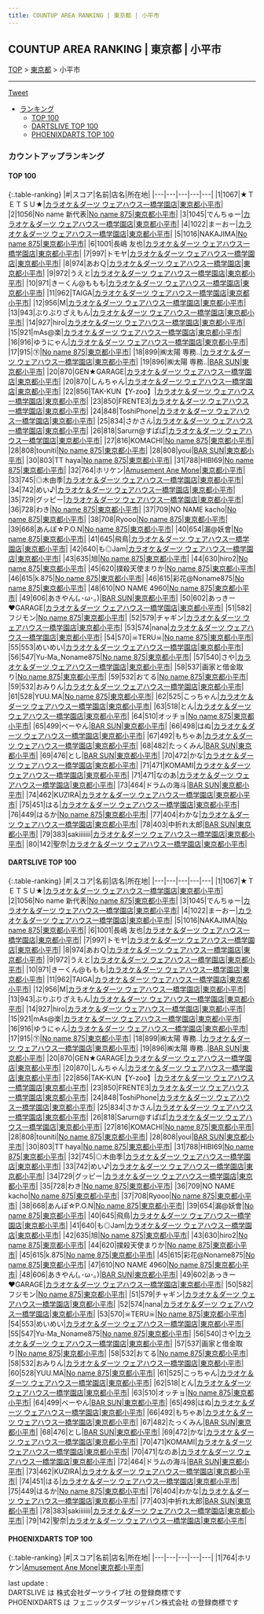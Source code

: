 ```yaml
---
title: COUNTUP AREA RANKING | 東京都 | 小平市
---
```

## COUNTUP AREA RANKING | 東京都 | 小平市

[TOP](/darts/rank/) > [東京都](/darts/rank/東京都/) > 小平市

___

<a href="https://twitter.com/share?ref_src=twsrc%5Etfw" data-text="COUNTUP AREA RANKING | 東京都小平市" class="twitter-share-button" data-hashtags="DARTSLIVE,PHOENIXDARTS,darts,ダーツ" data-show-count="false">Tweet</a>

* [ランキング](#カウントアップランキング)
    * [TOP 100](#top-100)
    * [DARTSLIVE TOP 100](#dartslive-top-100)
    * [PHOENIXDARTS TOP 100](#phoenixdarts-top-100)

### カウントアップランキング

#### TOP 100



{:.table-ranking}
|#|スコア|名前|店名|所在地|
|---|---|---|---|---|
|1|1067|<span class="rank-name-dl">★ＴＥＴＳＵ★</span>|<a href="https://search.dartslive.com/jp/shop/7eed0636465aa7cc0d9b047a20a7ba1e">カラオケ＆ダーツ ウェアハウス一橋学園店</a>|<a href="/darts/rank/東京都/小平市">東京都小平市</a>|
|2|1056|<span class="rank-name-dl">No name 新代表</span>|<a href="https://search.dartslive.com/jp/shop/dcfba3a5485ef3f30d9b047a20a7ba1e">No name 875</a>|<a href="/darts/rank/東京都/小平市">東京都小平市</a>|
|3|1045|<span class="rank-name-dl">でんちゅー</span>|<a href="https://search.dartslive.com/jp/shop/7eed0636465aa7cc0d9b047a20a7ba1e">カラオケ＆ダーツ ウェアハウス一橋学園店</a>|<a href="/darts/rank/東京都/小平市">東京都小平市</a>|
|4|1022|<span class="rank-name-dl">まーおー</span>|<a href="https://search.dartslive.com/jp/shop/7eed0636465aa7cc0d9b047a20a7ba1e">カラオケ＆ダーツ ウェアハウス一橋学園店</a>|<a href="/darts/rank/東京都/小平市">東京都小平市</a>|
|5|1016|<span class="rank-name-dl">NAKAJIMA</span>|<a href="https://search.dartslive.com/jp/shop/dcfba3a5485ef3f30d9b047a20a7ba1e">No name 875</a>|<a href="/darts/rank/東京都/小平市">東京都小平市</a>|
|6|1001|<span class="rank-name-dl">長嶋 友也</span>|<a href="https://search.dartslive.com/jp/shop/7eed0636465aa7cc0d9b047a20a7ba1e">カラオケ＆ダーツ ウェアハウス一橋学園店</a>|<a href="/darts/rank/東京都/小平市">東京都小平市</a>|
|7|997|<span class="rank-name-dl">トモヤ</span>|<a href="https://search.dartslive.com/jp/shop/7eed0636465aa7cc0d9b047a20a7ba1e">カラオケ＆ダーツ ウェアハウス一橋学園店</a>|<a href="/darts/rank/東京都/小平市">東京都小平市</a>|
|8|974|<span class="rank-name-dl">あおＱ</span>|<a href="https://search.dartslive.com/jp/shop/7eed0636465aa7cc0d9b047a20a7ba1e">カラオケ＆ダーツ ウェアハウス一橋学園店</a>|<a href="/darts/rank/東京都/小平市">東京都小平市</a>|
|9|972|<span class="rank-name-dl">うえと</span>|<a href="https://search.dartslive.com/jp/shop/7eed0636465aa7cc0d9b047a20a7ba1e">カラオケ＆ダーツ ウェアハウス一橋学園店</a>|<a href="/darts/rank/東京都/小平市">東京都小平市</a>|
|10|971|<span class="rank-name-dl">きーくん@ももも</span>|<a href="https://search.dartslive.com/jp/shop/7eed0636465aa7cc0d9b047a20a7ba1e">カラオケ＆ダーツ ウェアハウス一橋学園店</a>|<a href="/darts/rank/東京都/小平市">東京都小平市</a>|
|11|962|<span class="rank-name-dl">TAIGA</span>|<a href="https://search.dartslive.com/jp/shop/7eed0636465aa7cc0d9b047a20a7ba1e">カラオケ＆ダーツ ウェアハウス一橋学園店</a>|<a href="/darts/rank/東京都/小平市">東京都小平市</a>|
|12|956|<span class="rank-name-dl">M</span>|<a href="https://search.dartslive.com/jp/shop/7eed0636465aa7cc0d9b047a20a7ba1e">カラオケ＆ダーツ ウェアハウス一橋学園店</a>|<a href="/darts/rank/東京都/小平市">東京都小平市</a>|
|13|943|<span class="rank-name-dl">ぶりぶりざえもん</span>|<a href="https://search.dartslive.com/jp/shop/7eed0636465aa7cc0d9b047a20a7ba1e">カラオケ＆ダーツ ウェアハウス一橋学園店</a>|<a href="/darts/rank/東京都/小平市">東京都小平市</a>|
|14|927|<span class="rank-name-dl">hiro</span>|<a href="https://search.dartslive.com/jp/shop/7eed0636465aa7cc0d9b047a20a7ba1e">カラオケ＆ダーツ ウェアハウス一橋学園店</a>|<a href="/darts/rank/東京都/小平市">東京都小平市</a>|
|15|921|<span class="rank-name-dl">mAs@楽</span>|<a href="https://search.dartslive.com/jp/shop/7eed0636465aa7cc0d9b047a20a7ba1e">カラオケ＆ダーツ ウェアハウス一橋学園店</a>|<a href="/darts/rank/東京都/小平市">東京都小平市</a>|
|16|916|<span class="rank-name-dl">ゆうにゃん</span>|<a href="https://search.dartslive.com/jp/shop/7eed0636465aa7cc0d9b047a20a7ba1e">カラオケ＆ダーツ ウェアハウス一橋学園店</a>|<a href="/darts/rank/東京都/小平市">東京都小平市</a>|
|17|915|<span class="rank-name-dl">㊦</span>|<a href="https://search.dartslive.com/jp/shop/dcfba3a5485ef3f30d9b047a20a7ba1e">No name 875</a>|<a href="/darts/rank/東京都/小平市">東京都小平市</a>|
|18|899|<span class="rank-name-dl">㈱太陽 専務..</span>|<a href="https://search.dartslive.com/jp/shop/7eed0636465aa7cc0d9b047a20a7ba1e">カラオケ＆ダーツ ウェアハウス一橋学園店</a>|<a href="/darts/rank/東京都/小平市">東京都小平市</a>|
|19|896|<span class="rank-name-dl">㈱太陽 専務..</span>|<a href="https://search.dartslive.com/jp/shop/2a6e7e1e3a04e4a50d9b047a20a7ba1e">BAR SUN</a>|<a href="/darts/rank/東京都/小平市">東京都小平市</a>|
|20|870|<span class="rank-name-dl">GEN★GARAGE</span>|<a href="https://search.dartslive.com/jp/shop/7eed0636465aa7cc0d9b047a20a7ba1e">カラオケ＆ダーツ ウェアハウス一橋学園店</a>|<a href="/darts/rank/東京都/小平市">東京都小平市</a>|
|20|870|<span class="rank-name-dl">しんちゃん</span>|<a href="https://search.dartslive.com/jp/shop/7eed0636465aa7cc0d9b047a20a7ba1e">カラオケ＆ダーツ ウェアハウス一橋学園店</a>|<a href="/darts/rank/東京都/小平市">東京都小平市</a>|
|22|856|<span class="rank-name-dl">TAK-KUN【Y-zoo】</span>|<a href="https://search.dartslive.com/jp/shop/7eed0636465aa7cc0d9b047a20a7ba1e">カラオケ＆ダーツ ウェアハウス一橋学園店</a>|<a href="/darts/rank/東京都/小平市">東京都小平市</a>|
|23|850|<span class="rank-name-dl">FRENTE3</span>|<a href="https://search.dartslive.com/jp/shop/7eed0636465aa7cc0d9b047a20a7ba1e">カラオケ＆ダーツ ウェアハウス一橋学園店</a>|<a href="/darts/rank/東京都/小平市">東京都小平市</a>|
|24|848|<span class="rank-name-dl">ToshiPhone</span>|<a href="https://search.dartslive.com/jp/shop/7eed0636465aa7cc0d9b047a20a7ba1e">カラオケ＆ダーツ ウェアハウス一橋学園店</a>|<a href="/darts/rank/東京都/小平市">東京都小平市</a>|
|25|834|<span class="rank-name-dl">さかさん</span>|<a href="https://search.dartslive.com/jp/shop/7eed0636465aa7cc0d9b047a20a7ba1e">カラオケ＆ダーツ ウェアハウス一橋学園店</a>|<a href="/darts/rank/東京都/小平市">東京都小平市</a>|
|26|818|<span class="rank-name-dl">Sarurn@すぱぱ</span>|<a href="https://search.dartslive.com/jp/shop/7eed0636465aa7cc0d9b047a20a7ba1e">カラオケ＆ダーツ ウェアハウス一橋学園店</a>|<a href="/darts/rank/東京都/小平市">東京都小平市</a>|
|27|816|<span class="rank-name-dl">KOMACHI</span>|<a href="https://search.dartslive.com/jp/shop/dcfba3a5485ef3f30d9b047a20a7ba1e">No name 875</a>|<a href="/darts/rank/東京都/小平市">東京都小平市</a>|
|28|808|<span class="rank-name-dl">touniti</span>|<a href="https://search.dartslive.com/jp/shop/dcfba3a5485ef3f30d9b047a20a7ba1e">No name 875</a>|<a href="/darts/rank/東京都/小平市">東京都小平市</a>|
|28|808|<span class="rank-name-dl">youi</span>|<a href="https://search.dartslive.com/jp/shop/2a6e7e1e3a04e4a50d9b047a20a7ba1e">BAR SUN</a>|<a href="/darts/rank/東京都/小平市">東京都小平市</a>|
|30|803|<span class="rank-name-dl">TT haya</span>|<a href="https://search.dartslive.com/jp/shop/dcfba3a5485ef3f30d9b047a20a7ba1e">No name 875</a>|<a href="/darts/rank/東京都/小平市">東京都小平市</a>|
|31|788|<span class="rank-name-dl">HIBI69</span>|<a href="https://search.dartslive.com/jp/shop/dcfba3a5485ef3f30d9b047a20a7ba1e">No name 875</a>|<a href="/darts/rank/東京都/小平市">東京都小平市</a>|
|32|764|<span class="rank-name-pd">ホリケン</span>|<a href="https://vs.phoenixdarts.com/jp/shop/shopDetailInfo/s_60576?s_seq=60576">Amusement Ane Mone</a>|<a href="/darts/rank/東京都/小平市">東京都小平市</a>|
|33|745|<span class="rank-name-dl">◎木由季</span>|<a href="https://search.dartslive.com/jp/shop/7eed0636465aa7cc0d9b047a20a7ba1e">カラオケ＆ダーツ ウェアハウス一橋学園店</a>|<a href="/darts/rank/東京都/小平市">東京都小平市</a>|
|34|742|<span class="rank-name-dl">めい♪</span>|<a href="https://search.dartslive.com/jp/shop/7eed0636465aa7cc0d9b047a20a7ba1e">カラオケ＆ダーツ ウェアハウス一橋学園店</a>|<a href="/darts/rank/東京都/小平市">東京都小平市</a>|
|35|729|<span class="rank-name-dl">グッピー</span>|<a href="https://search.dartslive.com/jp/shop/7eed0636465aa7cc0d9b047a20a7ba1e">カラオケ＆ダーツ ウェアハウス一橋学園店</a>|<a href="/darts/rank/東京都/小平市">東京都小平市</a>|
|36|728|<span class="rank-name-dl">わき</span>|<a href="https://search.dartslive.com/jp/shop/dcfba3a5485ef3f30d9b047a20a7ba1e">No name 875</a>|<a href="/darts/rank/東京都/小平市">東京都小平市</a>|
|37|709|<span class="rank-name-dl">NO NAME kacho</span>|<a href="https://search.dartslive.com/jp/shop/dcfba3a5485ef3f30d9b047a20a7ba1e">No name 875</a>|<a href="/darts/rank/東京都/小平市">東京都小平市</a>|
|38|708|<span class="rank-name-dl">Ryooo</span>|<a href="https://search.dartslive.com/jp/shop/dcfba3a5485ef3f30d9b047a20a7ba1e">No name 875</a>|<a href="/darts/rank/東京都/小平市">東京都小平市</a>|
|39|668|<span class="rank-name-dl">あんぽ☆P.O.N</span>|<a href="https://search.dartslive.com/jp/shop/dcfba3a5485ef3f30d9b047a20a7ba1e">No name 875</a>|<a href="/darts/rank/東京都/小平市">東京都小平市</a>|
|40|654|<span class="rank-name-dl">漏@妖會</span>|<a href="https://search.dartslive.com/jp/shop/dcfba3a5485ef3f30d9b047a20a7ba1e">No name 875</a>|<a href="/darts/rank/東京都/小平市">東京都小平市</a>|
|41|645|<span class="rank-name-dl">飛鳥</span>|<a href="https://search.dartslive.com/jp/shop/7eed0636465aa7cc0d9b047a20a7ba1e">カラオケ＆ダーツ ウェアハウス一橋学園店</a>|<a href="/darts/rank/東京都/小平市">東京都小平市</a>|
|42|640|<span class="rank-name-dl">も◎Jam</span>|<a href="https://search.dartslive.com/jp/shop/7eed0636465aa7cc0d9b047a20a7ba1e">カラオケ＆ダーツ ウェアハウス一橋学園店</a>|<a href="/darts/rank/東京都/小平市">東京都小平市</a>|
|43|635|<span class="rank-name-dl">旭</span>|<a href="https://search.dartslive.com/jp/shop/dcfba3a5485ef3f30d9b047a20a7ba1e">No name 875</a>|<a href="/darts/rank/東京都/小平市">東京都小平市</a>|
|44|630|<span class="rank-name-dl">hiro2</span>|<a href="https://search.dartslive.com/jp/shop/dcfba3a5485ef3f30d9b047a20a7ba1e">No name 875</a>|<a href="/darts/rank/東京都/小平市">東京都小平市</a>|
|45|620|<span class="rank-name-dl">撲殺天使まりか</span>|<a href="https://search.dartslive.com/jp/shop/dcfba3a5485ef3f30d9b047a20a7ba1e">No name 875</a>|<a href="/darts/rank/東京都/小平市">東京都小平市</a>|
|46|615|<span class="rank-name-dl">k.875</span>|<a href="https://search.dartslive.com/jp/shop/dcfba3a5485ef3f30d9b047a20a7ba1e">No name 875</a>|<a href="/darts/rank/東京都/小平市">東京都小平市</a>|
|46|615|<span class="rank-name-dl">彩花@Noname875</span>|<a href="https://search.dartslive.com/jp/shop/dcfba3a5485ef3f30d9b047a20a7ba1e">No name 875</a>|<a href="/darts/rank/東京都/小平市">東京都小平市</a>|
|48|610|<span class="rank-name-dl">NO NAME 4960</span>|<a href="https://search.dartslive.com/jp/shop/dcfba3a5485ef3f30d9b047a20a7ba1e">No name 875</a>|<a href="/darts/rank/東京都/小平市">東京都小平市</a>|
|49|606|<span class="rank-name-dl">あきやん(｡･ω･｡)</span>|<a href="https://search.dartslive.com/jp/shop/2a6e7e1e3a04e4a50d9b047a20a7ba1e">BAR SUN</a>|<a href="/darts/rank/東京都/小平市">東京都小平市</a>|
|50|602|<span class="rank-name-dl">あっきー♥GARAGE</span>|<a href="https://search.dartslive.com/jp/shop/7eed0636465aa7cc0d9b047a20a7ba1e">カラオケ＆ダーツ ウェアハウス一橋学園店</a>|<a href="/darts/rank/東京都/小平市">東京都小平市</a>|
|51|582|<span class="rank-name-dl">フジモン</span>|<a href="https://search.dartslive.com/jp/shop/dcfba3a5485ef3f30d9b047a20a7ba1e">No name 875</a>|<a href="/darts/rank/東京都/小平市">東京都小平市</a>|
|52|579|<span class="rank-name-dl">チャギン</span>|<a href="https://search.dartslive.com/jp/shop/7eed0636465aa7cc0d9b047a20a7ba1e">カラオケ＆ダーツ ウェアハウス一橋学園店</a>|<a href="/darts/rank/東京都/小平市">東京都小平市</a>|
|53|574|<span class="rank-name-dl">nana</span>|<a href="https://search.dartslive.com/jp/shop/7eed0636465aa7cc0d9b047a20a7ba1e">カラオケ＆ダーツ ウェアハウス一橋学園店</a>|<a href="/darts/rank/東京都/小平市">東京都小平市</a>|
|54|570|<span class="rank-name-dl">☠TERU☠</span>|<a href="https://search.dartslive.com/jp/shop/dcfba3a5485ef3f30d9b047a20a7ba1e">No name 875</a>|<a href="/darts/rank/東京都/小平市">東京都小平市</a>|
|55|553|<span class="rank-name-dl">めいめい</span>|<a href="https://search.dartslive.com/jp/shop/7eed0636465aa7cc0d9b047a20a7ba1e">カラオケ＆ダーツ ウェアハウス一橋学園店</a>|<a href="/darts/rank/東京都/小平市">東京都小平市</a>|
|56|547|<span class="rank-name-dl">Yu-Ma_Noname875</span>|<a href="https://search.dartslive.com/jp/shop/dcfba3a5485ef3f30d9b047a20a7ba1e">No name 875</a>|<a href="/darts/rank/東京都/小平市">東京都小平市</a>|
|57|540|<span class="rank-name-dl">さや</span>|<a href="https://search.dartslive.com/jp/shop/7eed0636465aa7cc0d9b047a20a7ba1e">カラオケ＆ダーツ ウェアハウス一橋学園店</a>|<a href="/darts/rank/東京都/小平市">東京都小平市</a>|
|58|537|<span class="rank-name-dl">画家と借金取り</span>|<a href="https://search.dartslive.com/jp/shop/dcfba3a5485ef3f30d9b047a20a7ba1e">No name 875</a>|<a href="/darts/rank/東京都/小平市">東京都小平市</a>|
|59|532|<span class="rank-name-dl">おてる</span>|<a href="https://search.dartslive.com/jp/shop/dcfba3a5485ef3f30d9b047a20a7ba1e">No name 875</a>|<a href="/darts/rank/東京都/小平市">東京都小平市</a>|
|59|532|<span class="rank-name-dl">おみりん</span>|<a href="https://search.dartslive.com/jp/shop/7eed0636465aa7cc0d9b047a20a7ba1e">カラオケ＆ダーツ ウェアハウス一橋学園店</a>|<a href="/darts/rank/東京都/小平市">東京都小平市</a>|
|61|528|<span class="rank-name-dl">YUU.MA</span>|<a href="https://search.dartslive.com/jp/shop/dcfba3a5485ef3f30d9b047a20a7ba1e">No name 875</a>|<a href="/darts/rank/東京都/小平市">東京都小平市</a>|
|62|525|<span class="rank-name-dl">こっちゃん</span>|<a href="https://search.dartslive.com/jp/shop/7eed0636465aa7cc0d9b047a20a7ba1e">カラオケ＆ダーツ ウェアハウス一橋学園店</a>|<a href="/darts/rank/東京都/小平市">東京都小平市</a>|
|63|518|<span class="rank-name-dl">とん</span>|<a href="https://search.dartslive.com/jp/shop/7eed0636465aa7cc0d9b047a20a7ba1e">カラオケ＆ダーツ ウェアハウス一橋学園店</a>|<a href="/darts/rank/東京都/小平市">東京都小平市</a>|
|64|510|<span class="rank-name-dl">オッチョ</span>|<a href="https://search.dartslive.com/jp/shop/dcfba3a5485ef3f30d9b047a20a7ba1e">No name 875</a>|<a href="/darts/rank/東京都/小平市">東京都小平市</a>|
|65|499|<span class="rank-name-dl">べーやん</span>|<a href="https://search.dartslive.com/jp/shop/2a6e7e1e3a04e4a50d9b047a20a7ba1e">BAR SUN</a>|<a href="/darts/rank/東京都/小平市">東京都小平市</a>|
|66|498|<span class="rank-name-dl">はぬ</span>|<a href="https://search.dartslive.com/jp/shop/7eed0636465aa7cc0d9b047a20a7ba1e">カラオケ＆ダーツ ウェアハウス一橋学園店</a>|<a href="/darts/rank/東京都/小平市">東京都小平市</a>|
|67|492|<span class="rank-name-dl">もちゃあ</span>|<a href="https://search.dartslive.com/jp/shop/7eed0636465aa7cc0d9b047a20a7ba1e">カラオケ＆ダーツ ウェアハウス一橋学園店</a>|<a href="/darts/rank/東京都/小平市">東京都小平市</a>|
|68|482|<span class="rank-name-dl">たっくみん</span>|<a href="https://search.dartslive.com/jp/shop/2a6e7e1e3a04e4a50d9b047a20a7ba1e">BAR SUN</a>|<a href="/darts/rank/東京都/小平市">東京都小平市</a>|
|69|476|<span class="rank-name-dl">とし</span>|<a href="https://search.dartslive.com/jp/shop/2a6e7e1e3a04e4a50d9b047a20a7ba1e">BAR SUN</a>|<a href="/darts/rank/東京都/小平市">東京都小平市</a>|
|70|472|<span class="rank-name-dl">かな</span>|<a href="https://search.dartslive.com/jp/shop/7eed0636465aa7cc0d9b047a20a7ba1e">カラオケ＆ダーツ ウェアハウス一橋学園店</a>|<a href="/darts/rank/東京都/小平市">東京都小平市</a>|
|71|471|<span class="rank-name-dl">KOMAMI</span>|<a href="https://search.dartslive.com/jp/shop/7eed0636465aa7cc0d9b047a20a7ba1e">カラオケ＆ダーツ ウェアハウス一橋学園店</a>|<a href="/darts/rank/東京都/小平市">東京都小平市</a>|
|71|471|<span class="rank-name-dl">なのあ</span>|<a href="https://search.dartslive.com/jp/shop/7eed0636465aa7cc0d9b047a20a7ba1e">カラオケ＆ダーツ ウェアハウス一橋学園店</a>|<a href="/darts/rank/東京都/小平市">東京都小平市</a>|
|73|464|<span class="rank-name-dl">ドラムの海斗</span>|<a href="https://search.dartslive.com/jp/shop/2a6e7e1e3a04e4a50d9b047a20a7ba1e">BAR SUN</a>|<a href="/darts/rank/東京都/小平市">東京都小平市</a>|
|74|462|<span class="rank-name-dl">KUZIRA</span>|<a href="https://search.dartslive.com/jp/shop/7eed0636465aa7cc0d9b047a20a7ba1e">カラオケ＆ダーツ ウェアハウス一橋学園店</a>|<a href="/darts/rank/東京都/小平市">東京都小平市</a>|
|75|451|<span class="rank-name-dl">はる</span>|<a href="https://search.dartslive.com/jp/shop/7eed0636465aa7cc0d9b047a20a7ba1e">カラオケ＆ダーツ ウェアハウス一橋学園店</a>|<a href="/darts/rank/東京都/小平市">東京都小平市</a>|
|76|449|<span class="rank-name-dl">はるか</span>|<a href="https://search.dartslive.com/jp/shop/dcfba3a5485ef3f30d9b047a20a7ba1e">No name 875</a>|<a href="/darts/rank/東京都/小平市">東京都小平市</a>|
|77|404|<span class="rank-name-dl">わかな</span>|<a href="https://search.dartslive.com/jp/shop/7eed0636465aa7cc0d9b047a20a7ba1e">カラオケ＆ダーツ ウェアハウス一橋学園店</a>|<a href="/darts/rank/東京都/小平市">東京都小平市</a>|
|78|403|<span class="rank-name-dl">中折れ太郎</span>|<a href="https://search.dartslive.com/jp/shop/2a6e7e1e3a04e4a50d9b047a20a7ba1e">BAR SUN</a>|<a href="/darts/rank/東京都/小平市">東京都小平市</a>|
|79|383|<span class="rank-name-dl">sakiiiiiii</span>|<a href="https://search.dartslive.com/jp/shop/7eed0636465aa7cc0d9b047a20a7ba1e">カラオケ＆ダーツ ウェアハウス一橋学園店</a>|<a href="/darts/rank/東京都/小平市">東京都小平市</a>|
|80|142|<span class="rank-name-dl">聖奈</span>|<a href="https://search.dartslive.com/jp/shop/7eed0636465aa7cc0d9b047a20a7ba1e">カラオケ＆ダーツ ウェアハウス一橋学園店</a>|<a href="/darts/rank/東京都/小平市">東京都小平市</a>|


#### DARTSLIVE TOP 100



{:.table-ranking}
|#|スコア|名前|店名|所在地|
|---|---|---|---|---|
|1|1067|<span class="rank-name-dl">★ＴＥＴＳＵ★</span>|<a href="https://search.dartslive.com/jp/shop/7eed0636465aa7cc0d9b047a20a7ba1e">カラオケ＆ダーツ ウェアハウス一橋学園店</a>|<a href="/darts/rank/東京都/小平市">東京都小平市</a>|
|2|1056|<span class="rank-name-dl">No name 新代表</span>|<a href="https://search.dartslive.com/jp/shop/dcfba3a5485ef3f30d9b047a20a7ba1e">No name 875</a>|<a href="/darts/rank/東京都/小平市">東京都小平市</a>|
|3|1045|<span class="rank-name-dl">でんちゅー</span>|<a href="https://search.dartslive.com/jp/shop/7eed0636465aa7cc0d9b047a20a7ba1e">カラオケ＆ダーツ ウェアハウス一橋学園店</a>|<a href="/darts/rank/東京都/小平市">東京都小平市</a>|
|4|1022|<span class="rank-name-dl">まーおー</span>|<a href="https://search.dartslive.com/jp/shop/7eed0636465aa7cc0d9b047a20a7ba1e">カラオケ＆ダーツ ウェアハウス一橋学園店</a>|<a href="/darts/rank/東京都/小平市">東京都小平市</a>|
|5|1016|<span class="rank-name-dl">NAKAJIMA</span>|<a href="https://search.dartslive.com/jp/shop/dcfba3a5485ef3f30d9b047a20a7ba1e">No name 875</a>|<a href="/darts/rank/東京都/小平市">東京都小平市</a>|
|6|1001|<span class="rank-name-dl">長嶋 友也</span>|<a href="https://search.dartslive.com/jp/shop/7eed0636465aa7cc0d9b047a20a7ba1e">カラオケ＆ダーツ ウェアハウス一橋学園店</a>|<a href="/darts/rank/東京都/小平市">東京都小平市</a>|
|7|997|<span class="rank-name-dl">トモヤ</span>|<a href="https://search.dartslive.com/jp/shop/7eed0636465aa7cc0d9b047a20a7ba1e">カラオケ＆ダーツ ウェアハウス一橋学園店</a>|<a href="/darts/rank/東京都/小平市">東京都小平市</a>|
|8|974|<span class="rank-name-dl">あおＱ</span>|<a href="https://search.dartslive.com/jp/shop/7eed0636465aa7cc0d9b047a20a7ba1e">カラオケ＆ダーツ ウェアハウス一橋学園店</a>|<a href="/darts/rank/東京都/小平市">東京都小平市</a>|
|9|972|<span class="rank-name-dl">うえと</span>|<a href="https://search.dartslive.com/jp/shop/7eed0636465aa7cc0d9b047a20a7ba1e">カラオケ＆ダーツ ウェアハウス一橋学園店</a>|<a href="/darts/rank/東京都/小平市">東京都小平市</a>|
|10|971|<span class="rank-name-dl">きーくん@ももも</span>|<a href="https://search.dartslive.com/jp/shop/7eed0636465aa7cc0d9b047a20a7ba1e">カラオケ＆ダーツ ウェアハウス一橋学園店</a>|<a href="/darts/rank/東京都/小平市">東京都小平市</a>|
|11|962|<span class="rank-name-dl">TAIGA</span>|<a href="https://search.dartslive.com/jp/shop/7eed0636465aa7cc0d9b047a20a7ba1e">カラオケ＆ダーツ ウェアハウス一橋学園店</a>|<a href="/darts/rank/東京都/小平市">東京都小平市</a>|
|12|956|<span class="rank-name-dl">M</span>|<a href="https://search.dartslive.com/jp/shop/7eed0636465aa7cc0d9b047a20a7ba1e">カラオケ＆ダーツ ウェアハウス一橋学園店</a>|<a href="/darts/rank/東京都/小平市">東京都小平市</a>|
|13|943|<span class="rank-name-dl">ぶりぶりざえもん</span>|<a href="https://search.dartslive.com/jp/shop/7eed0636465aa7cc0d9b047a20a7ba1e">カラオケ＆ダーツ ウェアハウス一橋学園店</a>|<a href="/darts/rank/東京都/小平市">東京都小平市</a>|
|14|927|<span class="rank-name-dl">hiro</span>|<a href="https://search.dartslive.com/jp/shop/7eed0636465aa7cc0d9b047a20a7ba1e">カラオケ＆ダーツ ウェアハウス一橋学園店</a>|<a href="/darts/rank/東京都/小平市">東京都小平市</a>|
|15|921|<span class="rank-name-dl">mAs@楽</span>|<a href="https://search.dartslive.com/jp/shop/7eed0636465aa7cc0d9b047a20a7ba1e">カラオケ＆ダーツ ウェアハウス一橋学園店</a>|<a href="/darts/rank/東京都/小平市">東京都小平市</a>|
|16|916|<span class="rank-name-dl">ゆうにゃん</span>|<a href="https://search.dartslive.com/jp/shop/7eed0636465aa7cc0d9b047a20a7ba1e">カラオケ＆ダーツ ウェアハウス一橋学園店</a>|<a href="/darts/rank/東京都/小平市">東京都小平市</a>|
|17|915|<span class="rank-name-dl">㊦</span>|<a href="https://search.dartslive.com/jp/shop/dcfba3a5485ef3f30d9b047a20a7ba1e">No name 875</a>|<a href="/darts/rank/東京都/小平市">東京都小平市</a>|
|18|899|<span class="rank-name-dl">㈱太陽 専務..</span>|<a href="https://search.dartslive.com/jp/shop/7eed0636465aa7cc0d9b047a20a7ba1e">カラオケ＆ダーツ ウェアハウス一橋学園店</a>|<a href="/darts/rank/東京都/小平市">東京都小平市</a>|
|19|896|<span class="rank-name-dl">㈱太陽 専務..</span>|<a href="https://search.dartslive.com/jp/shop/2a6e7e1e3a04e4a50d9b047a20a7ba1e">BAR SUN</a>|<a href="/darts/rank/東京都/小平市">東京都小平市</a>|
|20|870|<span class="rank-name-dl">GEN★GARAGE</span>|<a href="https://search.dartslive.com/jp/shop/7eed0636465aa7cc0d9b047a20a7ba1e">カラオケ＆ダーツ ウェアハウス一橋学園店</a>|<a href="/darts/rank/東京都/小平市">東京都小平市</a>|
|20|870|<span class="rank-name-dl">しんちゃん</span>|<a href="https://search.dartslive.com/jp/shop/7eed0636465aa7cc0d9b047a20a7ba1e">カラオケ＆ダーツ ウェアハウス一橋学園店</a>|<a href="/darts/rank/東京都/小平市">東京都小平市</a>|
|22|856|<span class="rank-name-dl">TAK-KUN【Y-zoo】</span>|<a href="https://search.dartslive.com/jp/shop/7eed0636465aa7cc0d9b047a20a7ba1e">カラオケ＆ダーツ ウェアハウス一橋学園店</a>|<a href="/darts/rank/東京都/小平市">東京都小平市</a>|
|23|850|<span class="rank-name-dl">FRENTE3</span>|<a href="https://search.dartslive.com/jp/shop/7eed0636465aa7cc0d9b047a20a7ba1e">カラオケ＆ダーツ ウェアハウス一橋学園店</a>|<a href="/darts/rank/東京都/小平市">東京都小平市</a>|
|24|848|<span class="rank-name-dl">ToshiPhone</span>|<a href="https://search.dartslive.com/jp/shop/7eed0636465aa7cc0d9b047a20a7ba1e">カラオケ＆ダーツ ウェアハウス一橋学園店</a>|<a href="/darts/rank/東京都/小平市">東京都小平市</a>|
|25|834|<span class="rank-name-dl">さかさん</span>|<a href="https://search.dartslive.com/jp/shop/7eed0636465aa7cc0d9b047a20a7ba1e">カラオケ＆ダーツ ウェアハウス一橋学園店</a>|<a href="/darts/rank/東京都/小平市">東京都小平市</a>|
|26|818|<span class="rank-name-dl">Sarurn@すぱぱ</span>|<a href="https://search.dartslive.com/jp/shop/7eed0636465aa7cc0d9b047a20a7ba1e">カラオケ＆ダーツ ウェアハウス一橋学園店</a>|<a href="/darts/rank/東京都/小平市">東京都小平市</a>|
|27|816|<span class="rank-name-dl">KOMACHI</span>|<a href="https://search.dartslive.com/jp/shop/dcfba3a5485ef3f30d9b047a20a7ba1e">No name 875</a>|<a href="/darts/rank/東京都/小平市">東京都小平市</a>|
|28|808|<span class="rank-name-dl">touniti</span>|<a href="https://search.dartslive.com/jp/shop/dcfba3a5485ef3f30d9b047a20a7ba1e">No name 875</a>|<a href="/darts/rank/東京都/小平市">東京都小平市</a>|
|28|808|<span class="rank-name-dl">youi</span>|<a href="https://search.dartslive.com/jp/shop/2a6e7e1e3a04e4a50d9b047a20a7ba1e">BAR SUN</a>|<a href="/darts/rank/東京都/小平市">東京都小平市</a>|
|30|803|<span class="rank-name-dl">TT haya</span>|<a href="https://search.dartslive.com/jp/shop/dcfba3a5485ef3f30d9b047a20a7ba1e">No name 875</a>|<a href="/darts/rank/東京都/小平市">東京都小平市</a>|
|31|788|<span class="rank-name-dl">HIBI69</span>|<a href="https://search.dartslive.com/jp/shop/dcfba3a5485ef3f30d9b047a20a7ba1e">No name 875</a>|<a href="/darts/rank/東京都/小平市">東京都小平市</a>|
|32|745|<span class="rank-name-dl">◎木由季</span>|<a href="https://search.dartslive.com/jp/shop/7eed0636465aa7cc0d9b047a20a7ba1e">カラオケ＆ダーツ ウェアハウス一橋学園店</a>|<a href="/darts/rank/東京都/小平市">東京都小平市</a>|
|33|742|<span class="rank-name-dl">めい♪</span>|<a href="https://search.dartslive.com/jp/shop/7eed0636465aa7cc0d9b047a20a7ba1e">カラオケ＆ダーツ ウェアハウス一橋学園店</a>|<a href="/darts/rank/東京都/小平市">東京都小平市</a>|
|34|729|<span class="rank-name-dl">グッピー</span>|<a href="https://search.dartslive.com/jp/shop/7eed0636465aa7cc0d9b047a20a7ba1e">カラオケ＆ダーツ ウェアハウス一橋学園店</a>|<a href="/darts/rank/東京都/小平市">東京都小平市</a>|
|35|728|<span class="rank-name-dl">わき</span>|<a href="https://search.dartslive.com/jp/shop/dcfba3a5485ef3f30d9b047a20a7ba1e">No name 875</a>|<a href="/darts/rank/東京都/小平市">東京都小平市</a>|
|36|709|<span class="rank-name-dl">NO NAME kacho</span>|<a href="https://search.dartslive.com/jp/shop/dcfba3a5485ef3f30d9b047a20a7ba1e">No name 875</a>|<a href="/darts/rank/東京都/小平市">東京都小平市</a>|
|37|708|<span class="rank-name-dl">Ryooo</span>|<a href="https://search.dartslive.com/jp/shop/dcfba3a5485ef3f30d9b047a20a7ba1e">No name 875</a>|<a href="/darts/rank/東京都/小平市">東京都小平市</a>|
|38|668|<span class="rank-name-dl">あんぽ☆P.O.N</span>|<a href="https://search.dartslive.com/jp/shop/dcfba3a5485ef3f30d9b047a20a7ba1e">No name 875</a>|<a href="/darts/rank/東京都/小平市">東京都小平市</a>|
|39|654|<span class="rank-name-dl">漏@妖會</span>|<a href="https://search.dartslive.com/jp/shop/dcfba3a5485ef3f30d9b047a20a7ba1e">No name 875</a>|<a href="/darts/rank/東京都/小平市">東京都小平市</a>|
|40|645|<span class="rank-name-dl">飛鳥</span>|<a href="https://search.dartslive.com/jp/shop/7eed0636465aa7cc0d9b047a20a7ba1e">カラオケ＆ダーツ ウェアハウス一橋学園店</a>|<a href="/darts/rank/東京都/小平市">東京都小平市</a>|
|41|640|<span class="rank-name-dl">も◎Jam</span>|<a href="https://search.dartslive.com/jp/shop/7eed0636465aa7cc0d9b047a20a7ba1e">カラオケ＆ダーツ ウェアハウス一橋学園店</a>|<a href="/darts/rank/東京都/小平市">東京都小平市</a>|
|42|635|<span class="rank-name-dl">旭</span>|<a href="https://search.dartslive.com/jp/shop/dcfba3a5485ef3f30d9b047a20a7ba1e">No name 875</a>|<a href="/darts/rank/東京都/小平市">東京都小平市</a>|
|43|630|<span class="rank-name-dl">hiro2</span>|<a href="https://search.dartslive.com/jp/shop/dcfba3a5485ef3f30d9b047a20a7ba1e">No name 875</a>|<a href="/darts/rank/東京都/小平市">東京都小平市</a>|
|44|620|<span class="rank-name-dl">撲殺天使まりか</span>|<a href="https://search.dartslive.com/jp/shop/dcfba3a5485ef3f30d9b047a20a7ba1e">No name 875</a>|<a href="/darts/rank/東京都/小平市">東京都小平市</a>|
|45|615|<span class="rank-name-dl">k.875</span>|<a href="https://search.dartslive.com/jp/shop/dcfba3a5485ef3f30d9b047a20a7ba1e">No name 875</a>|<a href="/darts/rank/東京都/小平市">東京都小平市</a>|
|45|615|<span class="rank-name-dl">彩花@Noname875</span>|<a href="https://search.dartslive.com/jp/shop/dcfba3a5485ef3f30d9b047a20a7ba1e">No name 875</a>|<a href="/darts/rank/東京都/小平市">東京都小平市</a>|
|47|610|<span class="rank-name-dl">NO NAME 4960</span>|<a href="https://search.dartslive.com/jp/shop/dcfba3a5485ef3f30d9b047a20a7ba1e">No name 875</a>|<a href="/darts/rank/東京都/小平市">東京都小平市</a>|
|48|606|<span class="rank-name-dl">あきやん(｡･ω･｡)</span>|<a href="https://search.dartslive.com/jp/shop/2a6e7e1e3a04e4a50d9b047a20a7ba1e">BAR SUN</a>|<a href="/darts/rank/東京都/小平市">東京都小平市</a>|
|49|602|<span class="rank-name-dl">あっきー♥GARAGE</span>|<a href="https://search.dartslive.com/jp/shop/7eed0636465aa7cc0d9b047a20a7ba1e">カラオケ＆ダーツ ウェアハウス一橋学園店</a>|<a href="/darts/rank/東京都/小平市">東京都小平市</a>|
|50|582|<span class="rank-name-dl">フジモン</span>|<a href="https://search.dartslive.com/jp/shop/dcfba3a5485ef3f30d9b047a20a7ba1e">No name 875</a>|<a href="/darts/rank/東京都/小平市">東京都小平市</a>|
|51|579|<span class="rank-name-dl">チャギン</span>|<a href="https://search.dartslive.com/jp/shop/7eed0636465aa7cc0d9b047a20a7ba1e">カラオケ＆ダーツ ウェアハウス一橋学園店</a>|<a href="/darts/rank/東京都/小平市">東京都小平市</a>|
|52|574|<span class="rank-name-dl">nana</span>|<a href="https://search.dartslive.com/jp/shop/7eed0636465aa7cc0d9b047a20a7ba1e">カラオケ＆ダーツ ウェアハウス一橋学園店</a>|<a href="/darts/rank/東京都/小平市">東京都小平市</a>|
|53|570|<span class="rank-name-dl">☠TERU☠</span>|<a href="https://search.dartslive.com/jp/shop/dcfba3a5485ef3f30d9b047a20a7ba1e">No name 875</a>|<a href="/darts/rank/東京都/小平市">東京都小平市</a>|
|54|553|<span class="rank-name-dl">めいめい</span>|<a href="https://search.dartslive.com/jp/shop/7eed0636465aa7cc0d9b047a20a7ba1e">カラオケ＆ダーツ ウェアハウス一橋学園店</a>|<a href="/darts/rank/東京都/小平市">東京都小平市</a>|
|55|547|<span class="rank-name-dl">Yu-Ma_Noname875</span>|<a href="https://search.dartslive.com/jp/shop/dcfba3a5485ef3f30d9b047a20a7ba1e">No name 875</a>|<a href="/darts/rank/東京都/小平市">東京都小平市</a>|
|56|540|<span class="rank-name-dl">さや</span>|<a href="https://search.dartslive.com/jp/shop/7eed0636465aa7cc0d9b047a20a7ba1e">カラオケ＆ダーツ ウェアハウス一橋学園店</a>|<a href="/darts/rank/東京都/小平市">東京都小平市</a>|
|57|537|<span class="rank-name-dl">画家と借金取り</span>|<a href="https://search.dartslive.com/jp/shop/dcfba3a5485ef3f30d9b047a20a7ba1e">No name 875</a>|<a href="/darts/rank/東京都/小平市">東京都小平市</a>|
|58|532|<span class="rank-name-dl">おてる</span>|<a href="https://search.dartslive.com/jp/shop/dcfba3a5485ef3f30d9b047a20a7ba1e">No name 875</a>|<a href="/darts/rank/東京都/小平市">東京都小平市</a>|
|58|532|<span class="rank-name-dl">おみりん</span>|<a href="https://search.dartslive.com/jp/shop/7eed0636465aa7cc0d9b047a20a7ba1e">カラオケ＆ダーツ ウェアハウス一橋学園店</a>|<a href="/darts/rank/東京都/小平市">東京都小平市</a>|
|60|528|<span class="rank-name-dl">YUU.MA</span>|<a href="https://search.dartslive.com/jp/shop/dcfba3a5485ef3f30d9b047a20a7ba1e">No name 875</a>|<a href="/darts/rank/東京都/小平市">東京都小平市</a>|
|61|525|<span class="rank-name-dl">こっちゃん</span>|<a href="https://search.dartslive.com/jp/shop/7eed0636465aa7cc0d9b047a20a7ba1e">カラオケ＆ダーツ ウェアハウス一橋学園店</a>|<a href="/darts/rank/東京都/小平市">東京都小平市</a>|
|62|518|<span class="rank-name-dl">とん</span>|<a href="https://search.dartslive.com/jp/shop/7eed0636465aa7cc0d9b047a20a7ba1e">カラオケ＆ダーツ ウェアハウス一橋学園店</a>|<a href="/darts/rank/東京都/小平市">東京都小平市</a>|
|63|510|<span class="rank-name-dl">オッチョ</span>|<a href="https://search.dartslive.com/jp/shop/dcfba3a5485ef3f30d9b047a20a7ba1e">No name 875</a>|<a href="/darts/rank/東京都/小平市">東京都小平市</a>|
|64|499|<span class="rank-name-dl">べーやん</span>|<a href="https://search.dartslive.com/jp/shop/2a6e7e1e3a04e4a50d9b047a20a7ba1e">BAR SUN</a>|<a href="/darts/rank/東京都/小平市">東京都小平市</a>|
|65|498|<span class="rank-name-dl">はぬ</span>|<a href="https://search.dartslive.com/jp/shop/7eed0636465aa7cc0d9b047a20a7ba1e">カラオケ＆ダーツ ウェアハウス一橋学園店</a>|<a href="/darts/rank/東京都/小平市">東京都小平市</a>|
|66|492|<span class="rank-name-dl">もちゃあ</span>|<a href="https://search.dartslive.com/jp/shop/7eed0636465aa7cc0d9b047a20a7ba1e">カラオケ＆ダーツ ウェアハウス一橋学園店</a>|<a href="/darts/rank/東京都/小平市">東京都小平市</a>|
|67|482|<span class="rank-name-dl">たっくみん</span>|<a href="https://search.dartslive.com/jp/shop/2a6e7e1e3a04e4a50d9b047a20a7ba1e">BAR SUN</a>|<a href="/darts/rank/東京都/小平市">東京都小平市</a>|
|68|476|<span class="rank-name-dl">とし</span>|<a href="https://search.dartslive.com/jp/shop/2a6e7e1e3a04e4a50d9b047a20a7ba1e">BAR SUN</a>|<a href="/darts/rank/東京都/小平市">東京都小平市</a>|
|69|472|<span class="rank-name-dl">かな</span>|<a href="https://search.dartslive.com/jp/shop/7eed0636465aa7cc0d9b047a20a7ba1e">カラオケ＆ダーツ ウェアハウス一橋学園店</a>|<a href="/darts/rank/東京都/小平市">東京都小平市</a>|
|70|471|<span class="rank-name-dl">KOMAMI</span>|<a href="https://search.dartslive.com/jp/shop/7eed0636465aa7cc0d9b047a20a7ba1e">カラオケ＆ダーツ ウェアハウス一橋学園店</a>|<a href="/darts/rank/東京都/小平市">東京都小平市</a>|
|70|471|<span class="rank-name-dl">なのあ</span>|<a href="https://search.dartslive.com/jp/shop/7eed0636465aa7cc0d9b047a20a7ba1e">カラオケ＆ダーツ ウェアハウス一橋学園店</a>|<a href="/darts/rank/東京都/小平市">東京都小平市</a>|
|72|464|<span class="rank-name-dl">ドラムの海斗</span>|<a href="https://search.dartslive.com/jp/shop/2a6e7e1e3a04e4a50d9b047a20a7ba1e">BAR SUN</a>|<a href="/darts/rank/東京都/小平市">東京都小平市</a>|
|73|462|<span class="rank-name-dl">KUZIRA</span>|<a href="https://search.dartslive.com/jp/shop/7eed0636465aa7cc0d9b047a20a7ba1e">カラオケ＆ダーツ ウェアハウス一橋学園店</a>|<a href="/darts/rank/東京都/小平市">東京都小平市</a>|
|74|451|<span class="rank-name-dl">はる</span>|<a href="https://search.dartslive.com/jp/shop/7eed0636465aa7cc0d9b047a20a7ba1e">カラオケ＆ダーツ ウェアハウス一橋学園店</a>|<a href="/darts/rank/東京都/小平市">東京都小平市</a>|
|75|449|<span class="rank-name-dl">はるか</span>|<a href="https://search.dartslive.com/jp/shop/dcfba3a5485ef3f30d9b047a20a7ba1e">No name 875</a>|<a href="/darts/rank/東京都/小平市">東京都小平市</a>|
|76|404|<span class="rank-name-dl">わかな</span>|<a href="https://search.dartslive.com/jp/shop/7eed0636465aa7cc0d9b047a20a7ba1e">カラオケ＆ダーツ ウェアハウス一橋学園店</a>|<a href="/darts/rank/東京都/小平市">東京都小平市</a>|
|77|403|<span class="rank-name-dl">中折れ太郎</span>|<a href="https://search.dartslive.com/jp/shop/2a6e7e1e3a04e4a50d9b047a20a7ba1e">BAR SUN</a>|<a href="/darts/rank/東京都/小平市">東京都小平市</a>|
|78|383|<span class="rank-name-dl">sakiiiiiii</span>|<a href="https://search.dartslive.com/jp/shop/7eed0636465aa7cc0d9b047a20a7ba1e">カラオケ＆ダーツ ウェアハウス一橋学園店</a>|<a href="/darts/rank/東京都/小平市">東京都小平市</a>|
|79|142|<span class="rank-name-dl">聖奈</span>|<a href="https://search.dartslive.com/jp/shop/7eed0636465aa7cc0d9b047a20a7ba1e">カラオケ＆ダーツ ウェアハウス一橋学園店</a>|<a href="/darts/rank/東京都/小平市">東京都小平市</a>|


#### PHOENIXDARTS TOP 100



{:.table-ranking}
|#|スコア|名前|店名|所在地|
|---|---|---|---|---|
|1|764|<span class="rank-name-pd">ホリケン</span>|<a href="https://vs.phoenixdarts.com/jp/shop/shopDetailInfo/s_60576?s_seq=60576">Amusement Ane Mone</a>|<a href="/darts/rank/東京都/小平市">東京都小平市</a>|


<div class="footer border-top border-gray-light mt-5 pt-3 text-right text-gray">
    last update : <span style="font-weight: italic" id="foot_last_modified"></span><br />
    DARTSLIVE は 株式会社ダーツライブ社 の登録商標です<br />
    PHOENIXDARTS は フェニックスダーツジャパン株式会社 の登録商標です<br />
</div>

<script src="https://cdnjs.cloudflare.com/ajax/libs/jquery.tablesorter/2.31.3/js/jquery.tablesorter.min.js" integrity="sha512-qzgd5cYSZcosqpzpn7zF2ZId8f/8CHmFKZ8j7mU4OUXTNRd5g+ZHBPsgKEwoqxCtdQvExE5LprwwPAgoicguNg==" crossorigin="anonymous" referrerpolicy="no-referrer"></script>
<link rel="stylesheet" href="https://cdnjs.cloudflare.com/ajax/libs/jquery.tablesorter/2.31.3/css/theme.default.min.css" integrity="sha512-wghhOJkjQX0Lh3NSWvNKeZ0ZpNn+SPVXX1Qyc9OCaogADktxrBiBdKGDoqVUOyhStvMBmJQ8ZdMHiR3wuEq8+w==" crossorigin="anonymous" referrerpolicy="no-referrer" />
<script>
$(function() {
    $(".table-ranking").tablesorter({sortList:[[0, 0]]});
    $("#foot_last_modified").text(formatDate(new Date(document.lastModified), 'yyyy-MM-dd HH:mm:ss'));
});
</script>

<script async src="https://platform.twitter.com/widgets.js" charset="utf-8"></script>